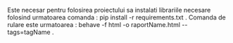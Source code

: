 Este necesar pentru folosirea proiectului sa instalati librariile necesare folosind urmatoarea comanda : pip install -r requirements.txt .
Comanda de rulare este urmatoarea : behave -f html -o raportName.html -- tags=tagName .
